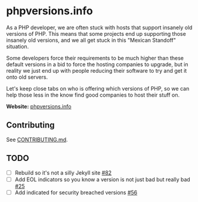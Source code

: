 # phpversions.info

As a PHP developer, we are often stuck with hosts that support insanely old versions of PHP. This means that some
projects end up supporting those insanely old versions, and we all get stuck in this "Mexican Standoff" situation.

Some developers force their requirements to be much higher than these default versions in a bid to force the hosting
companies to upgrade, but in reality we just end up with people reducing their software to try and get it onto old
servers.

Let's keep close tabs on who is offering which versions of PHP, so we can help those less in the know find
good companies to host their stuff on.

**Website:** [phpversions.info](http://phpversions.info)

## Contributing

See [CONTRIBUTING.md](CONTRIBUTING.md).

## TODO

- [ ] Rebuild so it's not a silly Jekyll site [#82](https://github.com/philsturgeon/phpversions.info/issues/82)
- [ ] Add EOL indicators so you know a version is not just bad but really bad [#25](https://github.com/philsturgeon/phpversions.info/issues/25)
- [ ] Add indicated for security breached versions [#56](https://github.com/philsturgeon/phpversions.info/issues/56)
